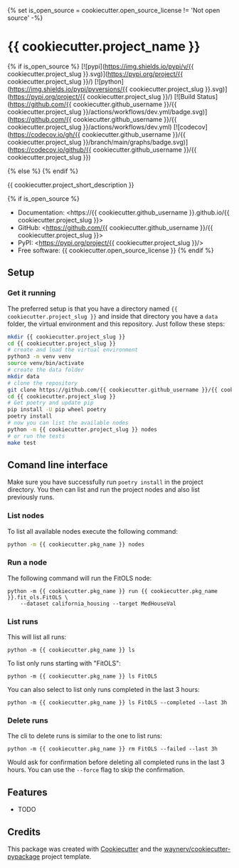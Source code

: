 {% set is_open_source = cookiecutter.open_source_license != 'Not open source' -%}
# {{ cookiecutter.project_name }}

{% if is_open_source %}
[![pypi](https://img.shields.io/pypi/v/{{ cookiecutter.project_slug }}.svg)](https://pypi.org/project/{{ cookiecutter.project_slug }}/)
[![python](https://img.shields.io/pypi/pyversions/{{ cookiecutter.project_slug }}.svg)](https://pypi.org/project/{{ cookiecutter.project_slug }}/)
[![Build Status](https://github.com/{{ cookiecutter.github_username }}/{{ cookiecutter.project_slug }}/actions/workflows/dev.yml/badge.svg)](https://github.com/{{ cookiecutter.github_username }}/{{ cookiecutter.project_slug }}/actions/workflows/dev.yml)
[![codecov](https://codecov.io/gh/{{ cookiecutter.github_username }}/{{ cookiecutter.project_slug }}/branch/main/graphs/badge.svg)](https://codecov.io/github/{{ cookiecutter.github_username }}/{{ cookiecutter.project_slug }})

{% else %}
{% endif %}

{{ cookiecutter.project_short_description }}

{% if is_open_source %}
* Documentation: <https://{{ cookiecutter.github_username }}.github.io/{{ cookiecutter.project_slug }}>
* GitHub: <https://github.com/{{ cookiecutter.github_username }}/{{ cookiecutter.project_slug }}>
* PyPI: <https://pypi.org/project/{{ cookiecutter.project_slug }}/>
* Free software: {{ cookiecutter.open_source_license }}
{% endif %}


## Setup


### Get it running

The preferred setup is that you have a directory named `{{ cookiecutter.project_slug }}` and inside that directory you have a `data` folder, the virtual environment and this repository.
Just follow these steps:


```bash
mkdir {{ cookiecutter.project_slug }}
cd {{ cookiecutter.project_slug }}
# create and load the virtual environment
python3 -m venv venv
source venv/bin/activate
# create the data folder
mkdir data
# clone the repository
git clone https://github.com/{{ cookiecutter.github_username }}/{{ cookiecutter.project_slug }}.git
cd {{ cookiecutter.project_slug }}
# Get poetry and update pip
pip install -U pip wheel poetry
poetry install
# now you can list the available nodes
python -m {{ cookiecutter.project_slug }} nodes
# or run the tests
make test
```

## Comand line interface

Make sure you have successfully run `poetry install` in the project directory.
You then can list and run the project nodes and also list previously runs.

### List nodes

To list all available nodes execute the following command:
```bash
python -m {{ cookiecutter.pkg_name }} nodes
```


### Run a node

The following command will run the FitOLS node:
```
python -m {{ cookiecutter.pkg_name }} run {{ cookiecutter.pkg_name }}.fit_ols.FitOLS \
    --dataset california_housing --target MedHouseVal
```

### List runs

This will list all runs:
```
python -m {{ cookiecutter.pkg_name }} ls
```

To list only runs starting with "FitOLS":
```
python -m {{ cookiecutter.pkg_name }} ls FitOLS
```

You can also select to list only runs completed in the last 3 hours:
```
python -m {{ cookiecutter.pkg_name }} ls FitOLS --completed --last 3h
```

### Delete runs

The cli to delete runs is similar to the one to list runs:

```
python -m {{ cookiecutter.pkg_name }} rm FitOLS --failed --last 3h
```
Would ask for confirmation before deleting all completed runs in the last 3 hours.
You can use the `--force` flag to skip the confirmation.

## Features

* TODO

## Credits

This package was created with [Cookiecutter](https://github.com/audreyr/cookiecutter) and the [waynerv/cookiecutter-pypackage](https://github.com/berleon/savethat_cookiecutter/) project template.

